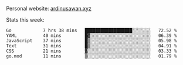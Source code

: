 Personal website: [ardinusawan.xyz](https://ardinusawan.xyz)

Stats this week:
<!--START_SECTION:waka-->

```text
Go            7 hrs 38 mins   ██████████████████░░░░░░░   72.52 %
YAML          40 mins         █▓░░░░░░░░░░░░░░░░░░░░░░░   06.39 %
JavaScript    37 mins         █▒░░░░░░░░░░░░░░░░░░░░░░░   05.98 %
Text          31 mins         █▒░░░░░░░░░░░░░░░░░░░░░░░   04.91 %
CSS           21 mins         ▓░░░░░░░░░░░░░░░░░░░░░░░░   03.33 %
go.mod        11 mins         ▒░░░░░░░░░░░░░░░░░░░░░░░░   01.79 %
```

<!--END_SECTION:waka-->
